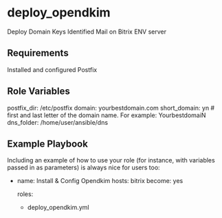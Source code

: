 
deploy_opendkim
=========

Deploy Domain Keys Identified Mail on Bitrix ENV server 

Requirements
------------

Installed and configured Postfix

Role Variables
--------------

postfix_dir: /etc/postfix 
domain: yourbestdomain.com
short_domain: yn  # first and last letter of the domain name. For example: YourbestdomaiN
dns_folder: /home/user/ansible/dns


Example Playbook
----------------

Including an example of how to use your role (for instance, with variables passed in as parameters) is always nice for users too:

- name: Install & Config Opendkim
  hosts: bitrix
  become: yes

  roles:
    - deploy_opendkim.yml


